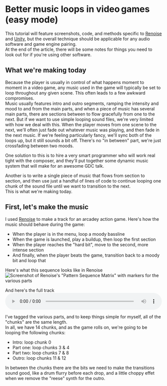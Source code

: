 # Better music loops in video&#x202F;games (easy mode)

This tutorial will feature screenshots, code, and methods specific to [Renoise](https://www.renoise.com/) and [Unity](https://unity.com/), but the overall technique should be applicable for any audio software and game engine pairing.   
At the end of the article, there will be some notes for things you need to look out for if you're using other software.   
   
   
## What we're making today

Because the player is usually in control of what happens moment to moment in a video&#x202F;game, any music used in the game will typically be set to loop throughout any given scene. This often leads to a few awkward compromises.   
Music usually features intro and outro segments, ramping the intensity and mood to and from the main parts, and when a piece of music has several main parts, there are sections between to flow gracefully from one to the next. But if we want to use simple looping sound files, we're very limited with how we deal with this.
When the player moves from one scene to the next, we'll often just fade out whatever music was playing, and then fade in the next music. If we're feeling particularly fancy, we'll sync both of the loops up, but it still sounds a bit off. There's no "in between" part, we're just crossfading between two moods.   
   
One solution to this is to hire a very smart programmer who will work real tight with the composer, and they'll put together some dynamic music system that will make for an awesome GDC talk.   
   
Another is to write a single piece of music that flows from section to section, and then use just a handful of lines of code to continue looping one chunk of the sound file until we want to transition to the next.   
This is what we're making today.


## First, let's make the music

I used [Renoise](https://www.renoise.com/) to make a track for an arcadey action game. Here's how the music should behave during the game:
  * When the player is in the menu, loop a moody bassline
  * When the game is launched, play a buildup, then loop the first section
  * When the player reaches the "hard bit", move to the second, more intense section
  * And finally, when the player beats the game, transition back to a moody bit and loop that
  
Here's what this sequence looks like in Renoise
![Screenshot of Renoise's "Pattern Sequence Matrix" with markers for the various parts](/tutorials/renoise-sections.700w.jpg)

And here's the full track
<audio controls style="width: 100%;">
 <source src="/tutorials/furious-skies.ogg" type="audio/ogg">
 <source src="/tutorials/furious-skies.mp3" type="audio/mpeg">
 Your browser does not support the audio element.
</audio> 

I've tagged the various parts, and to keep things simple for myself, all of the "chunks" are the same length.  
In all, we have 14 chunks, and as the game rolls on, we're going to be looping the following chunks:
  * Intro: loop chunk 0
  * Part one: loop chunks 3 & 4
  * Part two: loop chunks 7 & 8
  * Outro: loop chunks 11 & 12

In between the chunks there are the bits we need to make the transitions sound good, like a drum flurry before each drop, and a little choppy effet when we remove the "reese" synth for the outro.





